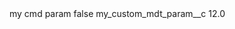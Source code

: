 <?xml version="1.0" encoding="UTF-8"?>
<CustomMetadata xmlns="http://soap.sforce.com/2006/04/metadata" xmlns:xsi="http://www.w3.org/2001/XMLSchema-instance" xmlns:xsd="http://www.w3.org/2001/XMLSchema">
    <label>my cmd param</label>
    <protected>false</protected>
    <values>
        <field>my_custom_mdt_param__c</field>
        <value xsi:type="xsd:double">12.0</value>
    </values>
</CustomMetadata>
